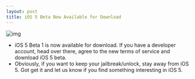 ```yaml
---
layout: post
title: iOS 5 Beta Now Available for Download
---
```

![img](http://media.idownloadblog.com/wp-content/uploads/2011/06/iOS-5-Beta-Download.png)
* iOS 5 Beta 1 is now available for download. If you have a developer account, head over there, agree to the new terms of service and download iOS 5 beta.
* Obviously, if you want to keep your jailbreak/unlock, stay away from iOS 5. Got get it and let us know if you find something interesting in iOS 5.

